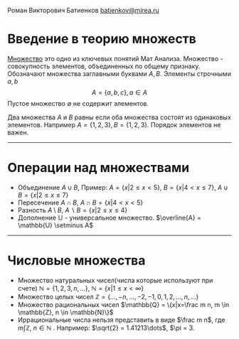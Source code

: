 Роман Викторович Батиенков
batienkov@mirea.ru

# Введение в теорию множеств
[Множество](http://mathhelpplanet.com/static.php?p=mnozhestva) это одно из ключевых понятий Мат Анализа. Множество - совокупность элементов, объединенных по общему признаку. Обозначают множества заглавными буквами $A, B$. Элементы строчными $a, b$
$$A = \{a, b, c\}, a \in A$$
Пустое множество $\emptyset$ не содержит элементов.

Два множества $A$ и $B$ равны если оба множества состоят из одинаковых элементов. Например $A = \{ 1, 2, 3\}, B=\{1, 2, 3\}$. Порядок элементов не важен.

---
# Операции над множествами

- Объединение $A \cup B$, Пример: $A=\{x|2\le x <5\}$, $B = \{x | 4 < x \le 7\}$, $A \cup B = \{x | 2 \le x \le 7\}$
- Пересечение $A \cap B$, $A \cap B = \{x | 4 < x < 5\}$
- Разность $A \setminus B$, $A \backslash B = \{ x | 2 \le x \le 4 \}$
- Дополнение $\mathbb{U}$ - универсальное множество. $\overline{A} = \mathbb{U} \setminus A$

----
# Числовые множества

- Множество натуральных чисел(числа которые используют при счете) $\mathbb{N} = \{1, 2, 3, n, ...\}$, $\mathbb{N} = \{x| 1 \le x < \infty \}$
- Множество целых чисел $\mathbb{Z} = \{\dots, -n,\dots, -2, -1, 0, 1, 2, \dots, n, \dots \}$
- Множество рациональных чисел $\mathbb{Q} = \{x|x=\frac m n, m \in \mathbb{Z}, n \in \mathbb{N}\}$
- Иррациональные числа нельзя представить в виде $\frac m n$, где $m \int \mathbb{Z}$, $n \in \mathbb{N}$ . Например: $\sqrt{2} = 1.41213\dots$, $\pi = 3.